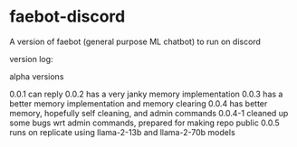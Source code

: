 # faebot-discord
A version of faebot (general purpose ML chatbot) to run on discord

version log:

alpha versions 

0.0.1 can reply
0.0.2 has a very janky memory implementation
0.0.3 has a better memory implementation and memory clearing 
0.0.4 has better memory, hopefully self cleaning, and admin commands
0.0.4-1 cleaned up some bugs wrt admin commands, prepared for making repo public
0.0.5 runs on replicate using llama-2-13b and llama-2-70b models